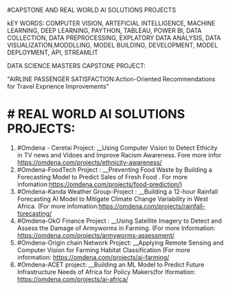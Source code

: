 #CAPSTONE AND REAL WORLD AI SOLUTIONS PROJECTS </br> 

kEY WORDS: COMPUTER VISION, ARTEFICIAL INTELLIGENCE, MACHINE LEARNING, DEEP LEARNING, PAYTHON, TABLEAU, POWER BI, DATA COLLECTION, DATA PREPROCESSING, EXPLATORY DATA ANALYSIS, DATA VISUALIZATION,MODDLLING, MODEL BUILDING, DEVELOPMENT, MODEL DEPLOYMENT, API, STREAMLIT</br>

DATA SCIENCE MASTERS CAPSTONE PROJECT: </br>

"AIRLINE PASSENGER SATISFACTION:Action-Oriented Recommendations for Travel Exprience Improvements" </br>

# # REAL WORLD AI SOLUTIONS PROJECTS: </br>

1. #Omdena - Ceretai Project: __Using Computer Vision to Detect Ethicity in TV news and Vidoes and Improve Racism Awareness. Fore more infor https://omdena.com/projects/ethnicity-awareness/</br>
2. #Omdena-FoodTech Project : __Preventing Food Waste by Building a Forecasting Model to Predict Sales of Fresh Food . For more infomation:https://omdena.com/projects/food-prediction/) </br>
3. #Omdena-Kanda Weather Group-Project : __Building a 12-hour Rainfall Forecasting AI Model to Mitigate Climate Change Variability in West Africa. (For more infomation:https://omdena.com/projects/rainfall-forecasting/ </br>
4. #Omdena-OkO Finance Project : __Using Satellite Imagery to Detect and Assess the Damage of Armyworms in Farming. (For more Information: https://omdena.com/projects/armyworms-assessment/ </br>
5. #Omdena-Origin chain Network Project: __Applying Remote Sensing and Computer Vision for Farming Habitat Classification  (For more information: https://omdena.com/projects/ai-farming/</br>
6. #Omdena-ACET project: __Building an ML Model to Predict Future Infrastructure Needs of Africa for Policy Makers(for Iformation: https://omdena.com/projects/ai-africa/</br>

